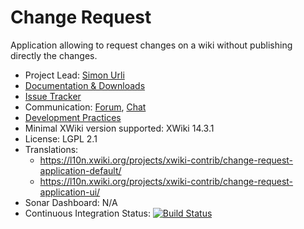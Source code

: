 # Change Request

Application allowing to request changes on a wiki without publishing directly the changes.

* Project Lead: [Simon Urli](http://www.xwiki.org/xwiki/bin/view/XWiki/surli)
* [Documentation & Downloads](http://extensions.xwiki.org/xwiki/bin/view/Extension/Application%20Change%20Request%20-%20UI/)
* [Issue Tracker](http://jira.xwiki.org/browse/CRAPP)
* Communication: [Forum](<https://forum.xwiki.org/>), [Chat](https://dev.xwiki.org/xwiki/bin/view/Community/Chat)
* [Development Practices](http://dev.xwiki.org)
* Minimal XWiki version supported: XWiki 14.3.1
* License: LGPL 2.1
* Translations: 
  * https://l10n.xwiki.org/projects/xwiki-contrib/change-request-application-default/
  * https://l10n.xwiki.org/projects/xwiki-contrib/change-request-application-ui/
* Sonar Dashboard: N/A
* Continuous Integration Status: [![Build Status](https://ci.xwiki.org/buildStatus/icon?job=XWiki+Contrib%2Fapplication-changerequest%2Fmain)](https://ci.xwiki.org/job/XWiki%20Contrib/job/application-changerequest/job/main/)
